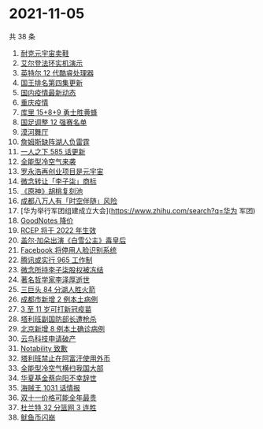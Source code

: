 # 2021-11-05

共 38 条

<!-- BEGIN -->
<!-- 最后更新时间 Fri Nov 05 2021 15:13:05 GMT+0800 (China Standard Time) -->

1. [耐克元宇宙卖鞋](https://www.zhihu.com/search?q=元宇宙)
1. [艾尔登法环实机演示](https://www.zhihu.com/search?q=艾尔登法环)
1. [英特尔 12 代酷睿处理器](https://www.zhihu.com/search?q=12代酷睿)
1. [国王排名第四集更新](https://www.zhihu.com/search?q=国王排名)
1. [国内疫情最新动态](https://www.zhihu.com/search?q=国内疫情)
1. [重庆疫情](https://www.zhihu.com/search?q=重庆疫情)
1. [库里 15+8+9 勇士胜黄蜂](https://www.zhihu.com/search?q=勇士)
1. [国足调整 12 强赛名单](https://www.zhihu.com/search?q=国足)
1. [漠河舞厅](https://www.zhihu.com/search?q=漠河舞厅)
1. [詹姆斯缺阵湖人负雷霆](https://www.zhihu.com/search?q=湖人)
1. [一人之下 585 话更新](https://www.zhihu.com/search?q=一人之下)
1. [全能型冷空气来袭](https://www.zhihu.com/search?q=冷空气)
1. [罗永浩再创业项目是元宇宙](https://www.zhihu.com/search?q=罗永浩)
1. [微念转让「李子柒」商标](https://www.zhihu.com/search?q=李子柒)
1. [《原神》胡桃复刻池](https://www.zhihu.com/search?q=原神)
1. [成都八万人有「时空伴随」风险](https://www.zhihu.com/search?q=时空伴随)
1. [华为举行军团组建成立大会](https://www.zhihu.com/search?q=华为 军团)
1. [GoodNotes 降价](https://www.zhihu.com/search?q=goodnotes)
1. [RCEP 将于 2022 年生效](https://www.zhihu.com/search?q=rcep)
1. [盖尔·加朵出演《白雪公主》毒皇后](https://www.zhihu.com/search?q=白雪公主)
1. [Facebook 将停用人脸识别系统](https://www.zhihu.com/search?q=Facebook)
1. [腾讯或实行 965 工作制](https://www.zhihu.com/search?q=腾讯加班)
1. [微念所持李子柒股权被冻结](https://www.zhihu.com/search?q=李子柒)
1. [著名哲学家李泽厚逝世](https://www.zhihu.com/search?q=李泽厚)
1. [三巨头 84 分湖人胜火箭](https://www.zhihu.com/search?q=湖人)
1. [成都市新增 2 例本土病例](https://www.zhihu.com/search?q=成都疫情)
1. [3 至 11 岁可打新冠疫苗](https://www.zhihu.com/search?q=新冠疫苗)
1. [塔利班副国防部长遭枪杀](https://www.zhihu.com/search?q=塔利班)
1. [北京新增 8 例本土确诊病例](https://www.zhihu.com/search?q=北京疫情)
1. [云鸟科技申请破产](https://www.zhihu.com/search?q=云鸟科技)
1. [Notability 致歉](https://www.zhihu.com/search?q=Notability)
1. [塔利班禁止在阿富汗使用外币](https://www.zhihu.com/search?q=塔利班外币)
1. [全能型冷空气横扫我国大部](https://www.zhihu.com/search?q=冷空气)
1. [华夏基金蔡向阳不幸辞世](https://www.zhihu.com/search?q=蔡向阳)
1. [海贼王 1031 话情报](https://www.zhihu.com/search?q=海贼王)
1. [双十一价格可能全年最贵](https://www.zhihu.com/search?q=双十一价格)
1. [杜兰特 32 分篮网 3 连胜](https://www.zhihu.com/search?q=杜兰特)
1. [鱿鱼币闪崩](https://www.zhihu.com/search?q=鱿鱼币)

<!-- END -->

